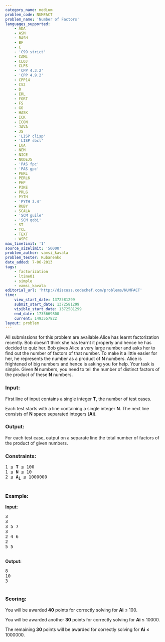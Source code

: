 ```yaml
---
category_name: medium
problem_code: NUMFACT
problem_name: 'Number of Factors'
languages_supported:
    - ADA
    - ASM
    - BASH
    - BF
    - C
    - 'C99 strict'
    - CAML
    - CLOJ
    - CLPS
    - 'CPP 4.3.2'
    - 'CPP 4.9.2'
    - CPP14
    - CS2
    - D
    - ERL
    - FORT
    - FS
    - GO
    - HASK
    - ICK
    - ICON
    - JAVA
    - JS
    - 'LISP clisp'
    - 'LISP sbcl'
    - LUA
    - NEM
    - NICE
    - NODEJS
    - 'PAS fpc'
    - 'PAS gpc'
    - PERL
    - PERL6
    - PHP
    - PIKE
    - PRLG
    - PYTH
    - 'PYTH 3.4'
    - RUBY
    - SCALA
    - 'SCM guile'
    - 'SCM qobi'
    - ST
    - TCL
    - TEXT
    - WSPC
max_timelimit: '1'
source_sizelimit: '50000'
problem_author: vamsi_kavala
problem_tester: Rubanenko
date_added: 7-06-2013
tags:
    - factorization
    - ltime01
    - simple
    - vamsi_kavala
editorial_url: 'http://discuss.codechef.com/problems/NUMFACT'
time:
    view_start_date: 1372581299
    submit_start_date: 1372581299
    visible_start_date: 1372581299
    end_date: 1735669800
    current: 1493557822
layout: problem
---
```

All submissions for this problem are available.Alice has learnt factorization recently. Bob doesn't think she has learnt it properly and hence he has decided to quiz her. Bob gives Alice a very large number and asks her to find out the number of factors of that number. To make it a little easier for her, he represents the number as a product of **N** numbers. Alice is frightened of big numbers and hence is asking you for help. Your task is simple. Given **N** numbers, you need to tell the number of distinct factors of the product of these **N** numbers.

### Input:

First line of input contains a single integer **T**, the number of test cases.

Each test starts with a line containing a single integer **N**.
 The next line consists of **N** space separated integers (**Ai**).

### Output:

For each test case, output on a separate line the total number of factors of the product of given numbers.

### Constraints:

<pre>
1 ≤ <b>T</b> ≤ 100
1 ≤ <b>N</b> ≤ 10
2 ≤ <b>A<sub>i</sub></b> ≤ 1000000

</pre>
### Example:

**Input:**

<pre>
3
3
3 5 7
3
2 4 6
2
5 5

</pre>
**Output:**

<pre>
8
10
3

</pre>
### Scoring:

You will be awarded **40** points for correctly solving for **Ai** ≤ 100.

You will be awarded another **30** points for correctly solving for **Ai** ≤ 10000.

The remaining **30** points will be awarded for correctly solving for **Ai** ≤ 1000000.
